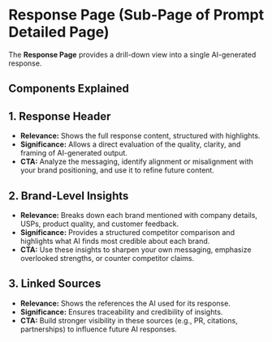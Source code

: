 # Response Page (Sub-Page of Prompt Detailed Page)

The **Response Page** provides a drill-down view into a single AI-generated response.

## Components Explained

## 1. Response Header

- **Relevance:** Shows the full response content, structured with highlights.
- **Significance:** Allows a direct evaluation of the quality, clarity, and framing of AI-generated output.
- **CTA:** Analyze the messaging, identify alignment or misalignment with your brand positioning, and use it to refine future content.

## 2. Brand-Level Insights

- **Relevance:** Breaks down each brand mentioned with company details, USPs, product quality, and customer feedback.
- **Significance:** Provides a structured competitor comparison and highlights what AI finds most credible about each brand.
- **CTA:** Use these insights to sharpen your own messaging, emphasize overlooked strengths, or counter competitor claims.

## 3. Linked Sources

- **Relevance:** Shows the references the AI used for its response.
- **Significance:** Ensures traceability and credibility of insights.
- **CTA:** Build stronger visibility in these sources (e.g., PR, citations, partnerships) to influence future AI responses.
